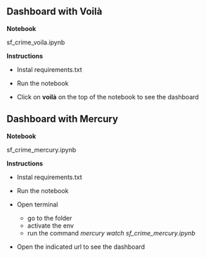 ## Dashboard with Voilà

**Notebook**

sf_crime_voila.ipynb

**Instructions**

- Instal requirements.txt

- Run the notebook
- Click on **voilà** on the top of the notebook to see the dashboard



## Dashboard with Mercury

**Notebook**

sf_crime_mercury.ipynb

**Instructions**

- Instal requirements.txt

- Run the notebook
- Open terminal 
  - go to the folder
  - activate the env
  - run the command _mercury watch sf_crime_mercury.ipynb_ 
- Open the indicated url to see the dashboard